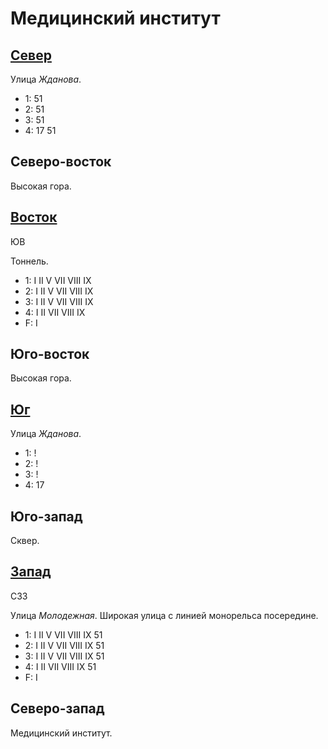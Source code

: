 # Медицинский институт

## [Север](./550065.md)

Улица *Жданова*.

* 1:    51
* 2:    51
* 3:    51
* 4:    17  51

## Северо-восток

Высокая гора.

## [Восток](./560070.md)

ЮВ

Тоннель.

* 1:    I   II  V   VII VIII    IX
* 2:    I   II  V   VII VIII    IX
* 3:    I   II  V   VII VIII    IX
* 4:    I   II  VII VIII    IX
* F:    I

## Юго-восток

Высокая гора.

## [Юг](./550075.md)

Улица *Жданова*.

* 1:    !
* 2:    !
* 3:    !
* 4:    17

## Юго-запад

Сквер.

## [Запад](./540070.md)

СЗЗ

Улица *Молодежная*.
Широкая улица с линией монорельса посередине.

* 1:    I   II  V   VII VIII    IX  51
* 2:    I   II  V   VII VIII    IX  51
* 3:    I   II  V   VII VIII    IX  51
* 4:    I   II  VII VIII    IX  51
* F:    I

## Северо-запад

Медицинский институт.
